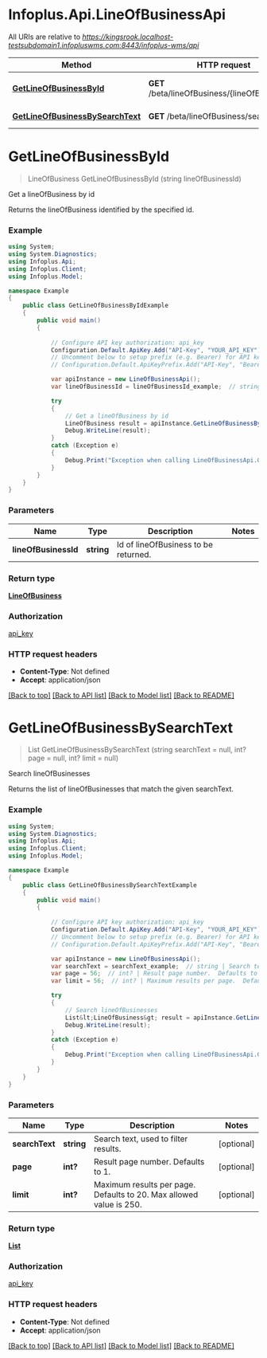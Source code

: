 # Infoplus.Api.LineOfBusinessApi

All URIs are relative to *https://kingsrook.localhost-testsubdomain1.infopluswms.com:8443/infoplus-wms/api*

Method | HTTP request | Description
------------- | ------------- | -------------
[**GetLineOfBusinessById**](LineOfBusinessApi.md#getlineofbusinessbyid) | **GET** /beta/lineOfBusiness/{lineOfBusinessId} | Get a lineOfBusiness by id
[**GetLineOfBusinessBySearchText**](LineOfBusinessApi.md#getlineofbusinessbysearchtext) | **GET** /beta/lineOfBusiness/search | Search lineOfBusinesses


<a name="getlineofbusinessbyid"></a>
# **GetLineOfBusinessById**
> LineOfBusiness GetLineOfBusinessById (string lineOfBusinessId)

Get a lineOfBusiness by id

Returns the lineOfBusiness identified by the specified id.

### Example
```csharp
using System;
using System.Diagnostics;
using Infoplus.Api;
using Infoplus.Client;
using Infoplus.Model;

namespace Example
{
    public class GetLineOfBusinessByIdExample
    {
        public void main()
        {
            
            // Configure API key authorization: api_key
            Configuration.Default.ApiKey.Add("API-Key", "YOUR_API_KEY");
            // Uncomment below to setup prefix (e.g. Bearer) for API key, if needed
            // Configuration.Default.ApiKeyPrefix.Add("API-Key", "Bearer");

            var apiInstance = new LineOfBusinessApi();
            var lineOfBusinessId = lineOfBusinessId_example;  // string | Id of lineOfBusiness to be returned.

            try
            {
                // Get a lineOfBusiness by id
                LineOfBusiness result = apiInstance.GetLineOfBusinessById(lineOfBusinessId);
                Debug.WriteLine(result);
            }
            catch (Exception e)
            {
                Debug.Print("Exception when calling LineOfBusinessApi.GetLineOfBusinessById: " + e.Message );
            }
        }
    }
}
```

### Parameters

Name | Type | Description  | Notes
------------- | ------------- | ------------- | -------------
 **lineOfBusinessId** | **string**| Id of lineOfBusiness to be returned. | 

### Return type

[**LineOfBusiness**](LineOfBusiness.md)

### Authorization

[api_key](../README.md#api_key)

### HTTP request headers

 - **Content-Type**: Not defined
 - **Accept**: application/json

[[Back to top]](#) [[Back to API list]](../README.md#documentation-for-api-endpoints) [[Back to Model list]](../README.md#documentation-for-models) [[Back to README]](../README.md)

<a name="getlineofbusinessbysearchtext"></a>
# **GetLineOfBusinessBySearchText**
> List<LineOfBusiness> GetLineOfBusinessBySearchText (string searchText = null, int? page = null, int? limit = null)

Search lineOfBusinesses

Returns the list of lineOfBusinesses that match the given searchText.

### Example
```csharp
using System;
using System.Diagnostics;
using Infoplus.Api;
using Infoplus.Client;
using Infoplus.Model;

namespace Example
{
    public class GetLineOfBusinessBySearchTextExample
    {
        public void main()
        {
            
            // Configure API key authorization: api_key
            Configuration.Default.ApiKey.Add("API-Key", "YOUR_API_KEY");
            // Uncomment below to setup prefix (e.g. Bearer) for API key, if needed
            // Configuration.Default.ApiKeyPrefix.Add("API-Key", "Bearer");

            var apiInstance = new LineOfBusinessApi();
            var searchText = searchText_example;  // string | Search text, used to filter results. (optional) 
            var page = 56;  // int? | Result page number.  Defaults to 1. (optional) 
            var limit = 56;  // int? | Maximum results per page.  Defaults to 20.  Max allowed value is 250. (optional) 

            try
            {
                // Search lineOfBusinesses
                List&lt;LineOfBusiness&gt; result = apiInstance.GetLineOfBusinessBySearchText(searchText, page, limit);
                Debug.WriteLine(result);
            }
            catch (Exception e)
            {
                Debug.Print("Exception when calling LineOfBusinessApi.GetLineOfBusinessBySearchText: " + e.Message );
            }
        }
    }
}
```

### Parameters

Name | Type | Description  | Notes
------------- | ------------- | ------------- | -------------
 **searchText** | **string**| Search text, used to filter results. | [optional] 
 **page** | **int?**| Result page number.  Defaults to 1. | [optional] 
 **limit** | **int?**| Maximum results per page.  Defaults to 20.  Max allowed value is 250. | [optional] 

### Return type

[**List<LineOfBusiness>**](LineOfBusiness.md)

### Authorization

[api_key](../README.md#api_key)

### HTTP request headers

 - **Content-Type**: Not defined
 - **Accept**: application/json

[[Back to top]](#) [[Back to API list]](../README.md#documentation-for-api-endpoints) [[Back to Model list]](../README.md#documentation-for-models) [[Back to README]](../README.md)


